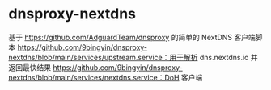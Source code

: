 # dnsproxy-nextdns
基于 https://github.com/AdguardTeam/dnsproxy 的简单的 NextDNS 客户端脚本
https://github.com/9bingyin/dnsproxy-nextdns/blob/main/services/upstream.service：用于解析 dns.nextdns.io 并返回最快结果
https://github.com/9bingyin/dnsproxy-nextdns/blob/main/services/nextdns.service：DoH 客户端
